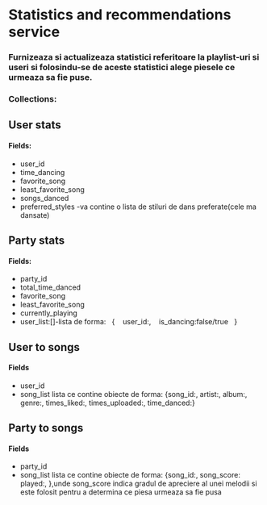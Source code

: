 # Statistics and recommendations service
### Furnizeaza si actualizeaza statistici referitoare la playlist-uri si useri si folosindu-se de aceste statistici alege piesele ce urmeaza sa fie puse.

### Collections:
## User stats
#### Fields:
* user_id
* time_dancing
* favorite_song
* least_favorite_song
* songs_danced
* preferred_styles -va contine o lista de stiluri de dans preferate(cele ma dansate)


## Party stats
#### Fields:
* party_id
* total_time_danced
* favorite_song
* least_favorite_song
* currently_playing
* user_list:[]-lista de forma:
&nbsp; {
&nbsp;&nbsp; user_id:,
&nbsp;&nbsp; is_dancing:false/true
&nbsp; }
## User to songs
#### Fields
* user_id
* song_list lista ce contine obiecte de forma:
{song_id:,
artist:,
album:,
genre:,
times_liked:,
times_uploaded:,
time_danced:}
## Party to songs
#### Fields
* party_id
* song_list lista ce contine obiecte de forma:
{song_id:,
song_score:
played:,
},unde song_score indica gradul de apreciere al unei melodii si este folosit pentru a determina ce piesa urmeaza sa fie pusa 